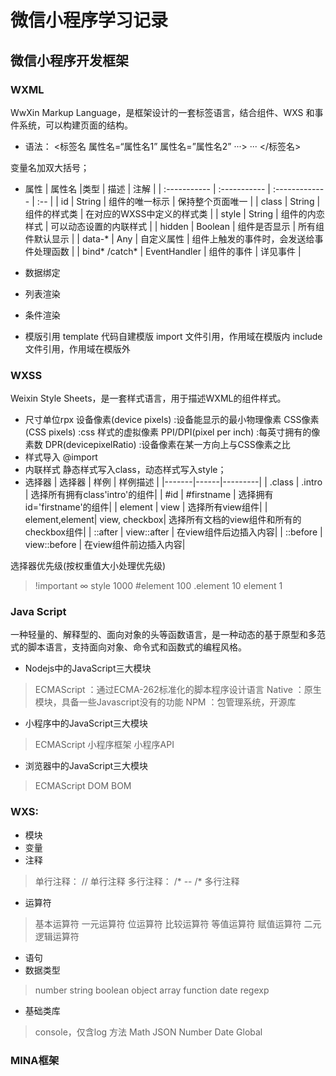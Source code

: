 # 微信小程序学习记录

## 微信小程序开发框架
### WXML
WwXin Markup Language，是框架设计的一套标签语言，结合组件、WXS 和事件系统，可以构建页面的结构。
- 语法：
      <标签名 属性名=“属性名1” 属性名=”属性名2” ···>
        ···
      </标签名>

变量名加双大括号；
- 属性
| 属性名         |类型            | 描述            | 注解 |
| :-----------  | :-----------  | :-------------  | :--  |
| id            | String        | 组件的唯一标示    |  保持整个页面唯一 |
| class         | String        | 组件的样式类      |   在对应的WXSS中定义的样式类     |
| style         | String        | 组件的内恋样式    |   可以动态设置的内联样式 |
| hidden        | Boolean       | 组件是否显示     | 所有组件默认显示 |
| data-*        | Any           | 自定义属性       |    组件上触发的事件时，会发送给事件处理函数 |
| bind\* /catch\* | EventHandler  | 组件的事件       |    详见事件 |

- 数据绑定
- 列表渲染
- 条件渲染
- 模版引用
template     代码自建模版
import       文件引用，作用域在模版内
include      文件引用，作用域在模版外


### WXSS
Weixin Style Sheets，是一套样式语言，用于描述WXML的组件样式。
- 尺寸单位rpx
设备像素(device pixels)   :设备能显示的最小物理像素
CSS像素(CSS pixels)       :css 样式的虚拟像素
PPI/DPI(pixel per inch)  :每英寸拥有的像素数
DPR(devicepixelRatio)    :设备像素在某一方向上与CSS像素之比
- 样式导入
@import
- 内联样式
静态样式写入class，动态样式写入style；
- 选择器
| 选择器 | 样例  | 样例描述 |
|-------|------|---------|
| .class | .intro | 选择所有拥有class'intro'的组件|
| #id | #firstname | 选择拥有id='firstname'的组件|
| element | view | 选择所有view组件|
| element,element| view, checkbox| 选择所有文档的view组件和所有的checkbox组件|
| ::after | view::after | 在view组件后边插入内容|
| ::before | view::before | 在view组件前边插入内容|

选择器优先级(按权重值大小处理优先级)
> !important     ∞
  style          1000
  #element       100
  .element       10
  element        1


### Java Script
一种轻量的、解释型的、面向对象的头等函数语言，是一种动态的基于原型和多范式的脚本语言，支持面向对象、命令式和函数式的编程风格。
- Nodejs中的JavaScript三大模块
> ECMAScript ：通过ECMA-262标准化的脚本程序设计语言
  Native ：原生模块，具备一些Javascript没有的功能
  NPM ：包管理系统，开源库

- 小程序中的JavaScript三大模块
> ECMAScript
  小程序框架
  小程序API

- 浏览器中的JavaScript三大模块
> ECMAScript
  DOM
  BOM

### WXS:
- 模块
- 变量
- 注释
>单行注释： // 单行注释
 多行注释： /* -- /*   多行注释

- 运算符
> 基本运算符
  一元运算符
  位运算符
  比较运算符
  等值运算符
  赋值运算符
  二元逻辑运算符

- 语句
- 数据类型
> number
  string
  boolean
  object
  array
  function
  date
  regexp

- 基础类库
> console，仅含log 方法
  Math
  JSON
  Number
  Date
  Global

### MINA框架
